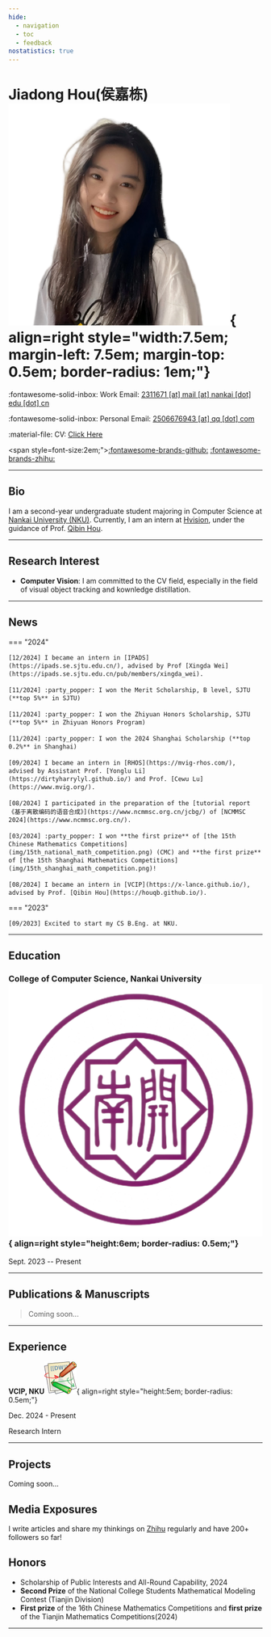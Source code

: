 ```yaml
---
hide:
  - navigation
  - toc
  - feedback
nostatistics: true
---
```


# Jiadong Hou(侯嘉栋) ![](img/xiao.png){ align=right style="width:7.5em; margin-left: 7.5em; margin-top: 0.5em; border-radius: 1em;"}

<!--:fontawesome-solid-building: Office: [424, 60 5th Ave, New York, NY 10011](https://maps.app.goo.gl/N7m2fM5EbM3TToB79)-->

:fontawesome-solid-inbox: Work Email: [2311671 [at] mail [at] nankai [dot] edu [dot] cn](mailto:2311671@mail.nankai.edu.cn)

:fontawesome-solid-inbox: Personal Email: [2506676943 [at] qq [dot] com](mailto:2506676943@qq.com)

:material-file: CV: [Click Here](https://ichubai.github.io/)

<span style=font-size:2em;">[:fontawesome-brands-github:](https://github.com/iChubai/)  [:fontawesome-brands-zhihu:](https://www.zhihu.com/people/chu-bai-13-4)</span>

---

## Bio

I am a second-year undergraduate student majoring in Computer Science at  [Nankai University (NKU)](https://www.nankai.edu.cn/). Currently, I am an intern at [Hvision](https://github.com/HVision-NKU), under the guidance of Prof. [Qibin Hou](https://houqb.github.io/).

---

## Research Interest

- **Computer Vision**: I am committed to the CV field, especially in the field of visual object tracking and kownledge distillation.

---

## News

=== "2024"

    [12/2024] I became an intern in [IPADS](https://ipads.se.sjtu.edu.cn/), advised by Prof [Xingda Wei](https://ipads.se.sjtu.edu.cn/pub/members/xingda_wei).

    [11/2024] :party_popper: I won the Merit Scholarship, B level, SJTU (**top 5%** in SJTU)

    [11/2024] :party_popper: I won the Zhiyuan Honors Scholarship, SJTU (**top 5%** in Zhiyuan Honors Program)

    [11/2024] :party_popper: I won the 2024 Shanghai Scholarship (**top 0.2%** in Shanghai)

    [09/2024] I became an intern in [RHOS](https://mvig-rhos.com/), advised by Assistant Prof. [Yonglu Li](https://dirtyharrylyl.github.io/) and Prof. [Cewu Lu](https://www.mvig.org/).

    [08/2024] I participated in the preparation of the [tutorial report 《基于离散编码的语音合成》](https://www.ncmmsc.org.cn/jcbg/) of [NCMMSC 2024](https://www.ncmmsc.org.cn/).

    [03/2024] :party_popper: I won **the first prize** of [the 15th Chinese Mathematics Competitions](img/15th_national_math_competition.png) (CMC) and **the first prize** of [the 15th Shanghai Mathematics Competitions](img/15th_shanghai_math_competition.png)!

    [08/2024] I became an intern in [VCIP](https://x-lance.github.io/), advised by Prof. [Qibin Hou](https://houqb.github.io/).

=== "2023"

    [09/2023] Excited to start my CS B.Eng. at NKU.

---

## Education


### College of Computer Science, Nankai University![Image title](img/nankai.png){ align=right style="height:6em; border-radius: 0.5em;"}

Sept. 2023 -- Present

---

## Publications & Manuscripts

> Coming soon...

---

## Experience

<!-- **GAIR, SJTU & Qing Yuan Research Institute**![Image title](img/gair.png){ align=right style="height:5em; border-radius: 0.5em;"} -->
<!---->
<!-- Jan. 2025 - Present -->
<!---->
<!-- Research Intern -->

**VCIP, NKU**![Image title](img/ipads.png){ align=right style="height:5em; border-radius: 0.5em;"}

Dec. 2024 - Present

Research Intern

---

## Projects

Coming soon...

## Media Exposures

I write articles and share my thinkings on [Zhihu](https://www.zhihu.com/people/chu-bai-13-4) regularly and have 200+ followers so far!

## Honors

- Scholarship of Public Interests and All-Round Capability, 2024 
- **Second Prize** of the National College Students Mathematical Modeling Contest (Tianjin Division)
- **First prize** of the 16th Chinese Mathematics Competitions and **first prize** of the  Tianjin Mathematics Competitions(2024)

---

<div align="center">
    <div align="center" style="width:20%">
        <script type="text/javascript" id="clustrmaps" src="//clustrmaps.com/map_v2.js?d=_1g20YoX1boCjXuxcNhGdbnRQiA2LG8IlLZwCYTAPUQ&cl=ffffff&w=a"></script>
    </div>
</div>
